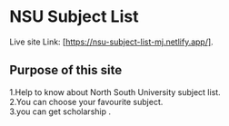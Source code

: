 # NSU Subject List

Live site Link: [https://nsu-subject-list-mj.netlify.app/].

## Purpose of this site

1.Help to know about North South University subject list.\
2.You can choose your favourite subject.\
3.you can get scholarship .

